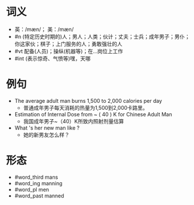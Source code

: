 # 词义
- 英：/mæn/； 美：/mæn/
- #n (特定历史时期的)人；男人；人类；伙计；丈夫；士兵；成年男子；男仆；你这家伙；棋子；上门服务的人；勇敢强壮的人
- #vt 配备(人员)；操纵(机器等)；在…岗位上工作
- #int (表示惊奇、气愤等)嘿，天哪
# 例句
- The average adult man burns 1,500 to 2,000 calories per day
	- 普通成年男子每天消耗的热量为1,500到2,000卡路里。
- Estimation of Internal Dose from ~ ( 40 ) K for Chinese Adult Man
	- 我国成年男子~（40）K所致内照射剂量估算
- What 's her new man like ?
	- 她的新男友怎么样？
# 形态
- #word_third mans
- #word_ing manning
- #word_pl men
- #word_past manned
